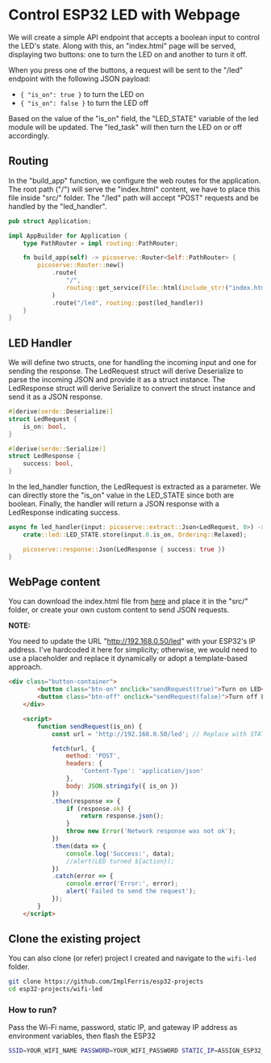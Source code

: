 # Control ESP32 LED with Webpage

We will create a simple API endpoint that accepts a boolean input to control the LED's state. Along with this, an "index.html" page will be served, displaying two buttons: one to turn the LED on and another to turn it off.

When you press one of the buttons, a request will be sent to the "/led" endpoint with the following JSON payload:

- `{ "is_on": true }` to turn the LED on
- `{ "is_on": false }` to turn the LED off

Based on the value of the "is_on" field, the "LED_STATE" variable of the led module will be updated. The "led_task" will then turn the LED on or off accordingly.

## Routing

In the "build_app" function, we configure the web routes for the application. The root path ("/") will serve the "index.html" content, we have to place this file inside "src/" folder. The "/led" path will accept "POST" requests and be handled by the "led_handler".

```rust
pub struct Application;

impl AppBuilder for Application {
    type PathRouter = impl routing::PathRouter;

    fn build_app(self) -> picoserve::Router<Self::PathRouter> {
        picoserve::Router::new()
            .route(
                "/",
                routing::get_service(File::html(include_str!("index.html"))),
            )
            .route("/led", routing::post(led_handler))
    }
}
```

## LED Handler

We will define two structs, one for handling the incoming input and one for sending the response. The LedRequest struct will derive Deserialize to parse the incoming JSON and provide it as a struct instance. The LedResponse struct will derive Serialize to convert the struct instance and send it as a JSON response.

```rust
#[derive(serde::Deserialize)]
struct LedRequest {
    is_on: bool,
}

#[derive(serde::Serialize)]
struct LedResponse {
    success: bool,
}
```

In the led_handler function, the LedRequest is extracted as a parameter. We can directly store the "is_on" value in the LED_STATE since both are boolean. Finally, the handler will return a JSON response with a LedResponse indicating success.

```rust
async fn led_handler(input: picoserve::extract::Json<LedRequest, 0>) -> impl IntoResponse {
    crate::led::LED_STATE.store(input.0.is_on, Ordering::Relaxed);

    picoserve::response::Json(LedResponse { success: true })
}
```


## WebPage content

You can download the index.html file from [here](https://github.com/ImplFerris/esp32-projects/blob/main/wifi-led/src/index.html) and place it in the "src/" folder, or create your own custom content to send JSON requests.

**NOTE:**

You need to update the URL "http://192.168.0.50/led" with your ESP32's IP address. I've hardcoded it here for simplicity; otherwise, we would need to use a placeholder and replace it dynamically or adopt a template-based approach.

```html
<div class="button-container">
        <button class="btn-on" onclick="sendRequest(true)">Turn on LED</button>
        <button class="btn-off" onclick="sendRequest(false)">Turn off LED</button>
    </div>

    <script>
        function sendRequest(is_on) {
            const url = 'http://192.168.0.50/led'; // Replace with STATIC IP of ESP32

            fetch(url, {
                method: 'POST',
                headers: {
                    'Content-Type': 'application/json'
                },
                body: JSON.stringify({ is_on })
            })
            .then(response => {
                if (response.ok) {
                    return response.json();
                }
                throw new Error('Network response was not ok');
            })
            .then(data => {
                console.log('Success:', data);
                //alert(LED turned ${action});
            })
            .catch(error => {
                console.error('Error:', error);
                alert('Failed to send the request');
            });
        }
    </script>
```



## Clone the existing project
You can also clone (or refer) project I created and navigate to the `wifi-led` folder.

```sh
git clone https://github.com/ImplFerris/esp32-projects
cd esp32-projects/wifi-led
```

### How to run?

Pass the Wi-Fi name, password, static IP, and gateway IP address as environment variables, then flash the ESP32

```sh
SSID=YOUR_WIFI_NAME PASSWORD=YOUR_WIFI_PASSWORD STATIC_IP=ASSIGN_ESP32_IP/24 GATEWAY_IP=WIFI_GATEWAY_IP  cargo run --release
```
